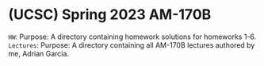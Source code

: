 # (UCSC) Spring 2023 AM-170B
`HW`: Purpose: A directory containing homework solutions for homeworks 1-6. <br>
`Lectures`: Purpose: A directory containing all AM-170B lectures authored by me, Adrian Garcia.
